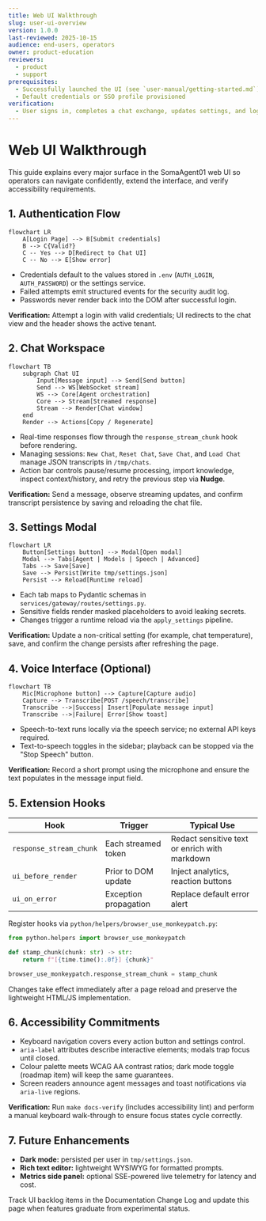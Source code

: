 ```yaml
---
title: Web UI Walkthrough
slug: user-ui-overview
version: 1.0.0
last-reviewed: 2025-10-15
audience: end-users, operators
owner: product-education
reviewers:
  - product
  - support
prerequisites:
  - Successfully launched the UI (see `user-manual/getting-started.md`)
  - Default credentials or SSO profile provisioned
verification:
  - User signs in, completes a chat exchange, updates settings, and logs out without errors
---
```


# Web UI Walkthrough

This guide explains every major surface in the SomaAgent01 web UI so operators can navigate confidently, extend the interface, and verify accessibility requirements.

## 1. Authentication Flow

```mermaid
flowchart LR
    A[Login Page] --> B[Submit credentials]
    B --> C{Valid?}
    C -- Yes --> D[Redirect to Chat UI]
    C -- No --> E[Show error]
```

- Credentials default to the values stored in `.env` (`AUTH_LOGIN`, `AUTH_PASSWORD`) or the settings service.
- Failed attempts emit structured events for the security audit log.
- Passwords never render back into the DOM after successful login.

**Verification:** Attempt a login with valid credentials; UI redirects to the chat view and the header shows the active tenant.

## 2. Chat Workspace

```mermaid
flowchart TB
    subgraph Chat UI
        Input[Message input] --> Send[Send button]
        Send --> WS[WebSocket stream]
        WS --> Core[Agent orchestration]
        Core --> Stream[Streamed response]
        Stream --> Render[Chat window]
    end
    Render --> Actions[Copy / Regenerate]
```

- Real-time responses flow through the `response_stream_chunk` hook before rendering.
- Managing sessions: `New Chat`, `Reset Chat`, `Save Chat`, and `Load Chat` manage JSON transcripts in `/tmp/chats`.
- Action bar controls pause/resume processing, import knowledge, inspect context/history, and retry the previous step via **Nudge**.

**Verification:** Send a message, observe streaming updates, and confirm transcript persistence by saving and reloading the chat file.

## 3. Settings Modal

```mermaid
flowchart LR
    Button[Settings button] --> Modal[Open modal]
    Modal --> Tabs[Agent | Models | Speech | Advanced]
    Tabs --> Save[Save]
    Save --> Persist[Write tmp/settings.json]
    Persist --> Reload[Runtime reload]
```

- Each tab maps to Pydantic schemas in `services/gateway/routes/settings.py`.
- Sensitive fields render masked placeholders to avoid leaking secrets.
- Changes trigger a runtime reload via the `apply_settings` pipeline.

**Verification:** Update a non-critical setting (for example, chat temperature), save, and confirm the change persists after refreshing the page.

## 4. Voice Interface (Optional)

```mermaid
flowchart TB
    Mic[Microphone button] --> Capture[Capture audio]
    Capture --> Transcribe[POST /speech/transcribe]
    Transcribe -->|Success| Insert[Populate message input]
    Transcribe -->|Failure| Error[Show toast]
```

- Speech-to-text runs locally via the speech service; no external API keys required.
- Text-to-speech toggles in the sidebar; playback can be stopped via the "Stop Speech" button.

**Verification:** Record a short prompt using the microphone and ensure the text populates in the message input field.

## 5. Extension Hooks

| Hook | Trigger | Typical Use |
| ---- | ------- | ----------- |
| `response_stream_chunk` | Each streamed token | Redact sensitive text or enrich with markdown |
| `ui_before_render` | Prior to DOM update | Inject analytics, reaction buttons |
| `ui_on_error` | Exception propagation | Replace default error alert |

Register hooks via `python/helpers/browser_use_monkeypatch.py`:

```python
from python.helpers import browser_use_monkeypatch

def stamp_chunk(chunk: str) -> str:
    return f"[{time.time():.0f}] {chunk}"

browser_use_monkeypatch.response_stream_chunk = stamp_chunk
```

Changes take effect immediately after a page reload and preserve the lightweight HTML/JS implementation.

## 6. Accessibility Commitments

- Keyboard navigation covers every action button and settings control.
- `aria-label` attributes describe interactive elements; modals trap focus until closed.
- Colour palette meets WCAG AA contrast ratios; dark mode toggle (roadmap item) will keep the same guarantees.
- Screen readers announce agent messages and toast notifications via `aria-live` regions.

**Verification:** Run `make docs-verify` (includes accessibility lint) and perform a manual keyboard walk-through to ensure focus states cycle correctly.

## 7. Future Enhancements

- **Dark mode:** persisted per user in `tmp/settings.json`.
- **Rich text editor:** lightweight WYSIWYG for formatted prompts.
- **Metrics side panel:** optional SSE-powered live telemetry for latency and cost.

Track UI backlog items in the Documentation Change Log and update this page when features graduate from experimental status.
